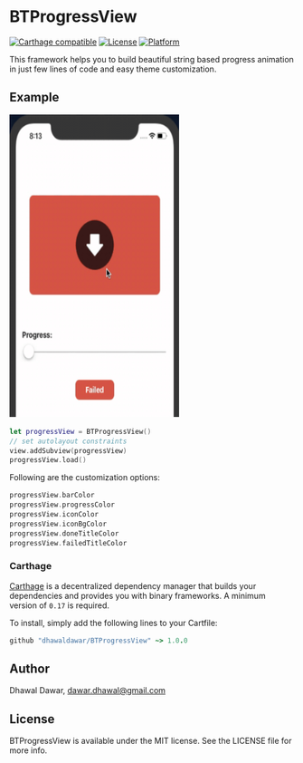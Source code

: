 # BTProgressView

[![Carthage compatible](https://img.shields.io/badge/Carthage-compatible-4BC51D.svg?style=flat)](https://github.com/Carthage/Carthage)
[![License](https://img.shields.io/cocoapods/l/DialogBox.svg?style=flat)](http://cocoapods.org/pods/DialogBox)
[![Platform](https://img.shields.io/cocoapods/p/DialogBox.svg?style=flat)](http://cocoapods.org/pods/DialogBox)

This framework helps you to build beautiful string based progress animation in just few lines of code and easy theme customization.

## Example

<img src="example.gif" width="300" height="534"/>

```swift
let progressView = BTProgressView()
// set autolayout constraints
view.addSubview(progressView)
progressView.load()
```

Following are the customization options:


```swift
progressView.barColor
progressView.progressColor
progressView.iconColor
progressView.iconBgColor
progressView.doneTitleColor
progressView.failedTitleColor
```

### Carthage

[Carthage](https://github.com/Carthage/Carthage) is a decentralized dependency manager that builds your dependencies and provides you with binary frameworks. A minimum version of `0.17` is required.

To install, simply add the following lines to your Cartfile:

```ruby
github "dhawaldawar/BTProgressView" ~> 1.0.0
```

## Author

Dhawal Dawar, dawar.dhawal@gmail.com

## License

BTProgressView is available under the MIT license. See the LICENSE file for more info.
